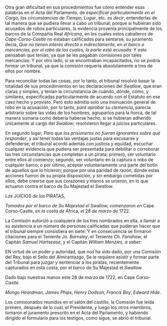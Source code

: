 Otra gran dificultad en sus procedimientos fue cómo entender esas palabras en el Acta del Parlamento, de _especificar particularmente en el Cargo, las circunstancias de Tiempo, Lugar_, etc. _es decir_, entenderlas de tal manera que se pudiera llevar a cabo un tribunal; porque si hubieran sido acusados de robos particulares, la evidencia provenía principalmente de los barcos de la Compañía Real _Africana_, en los cuales estos caballeros de _Cape-Corso-Castle_ no estaban calificados para sentarse, su juramento decía, _Que no tienen interés directa o indirectamente, en el barco o mercancías, por el robo de los cuales, la parte está acusada_: Y esto pensaban que tenían, ya que se les pagaban comisiones por tales mercancías: Y por otro lado, si se encontraban incapacitados, no se podría formar un tribunal, ya que la comisión requería absolutamente a tres de ellos por nombre.

Para reconciliar todas las cosas, por lo tanto, el tribunal resolvió basar la totalidad de sus procedimientos en las declaraciones del _Swallow_, que eran claras y simples, y tenían la circunstancia de cuándo, dónde, cómo, y similares, especificadas particularmente de acuerdo con el Estatuto en ese caso hecho y provisto. Pero esto admitía solo una insinuación general de robo en la acusación, por lo tanto, _para aprobar su clemencia_, parecía arbitrario sobre las vidas de los hombres, agruparlos para la horca, de tal manera sumaria como debería haberse hecho, si se hubieran adherido únicamente al cargo del _Swallow_; resolvieron llegar a juicios particulares.

En segundo lugar, _Para que los prisioneros no fueran ignorantes sobre qué responder_, y así tener todas las ventajas justas para excusarse y defenderse; el tribunal acordó además con justicia y equidad, escuchar cualquier evidencia que pudiera ser presentada para debilitar o corroborar las tres circunstancias que completan a un pirata; primero, ser voluntario entre ellos al comienzo; segundo, ser voluntario en la captura o robo de cualquier barco; o por último, aceptar voluntariamente una parte del botín de aquellos que lo hicieron; porque por una paridad de razón, donde estas acciones fueron de su propia disposición, y sin embargo cometidas por ellos, debe creerse que sus corazones y manos se unieron, en lo que actuaron contra el barco de Su Majestad el _Swallow_.

_Los_ JUICIOS _de los_ PIRATAS,

_Tomados por el barco de Su Majestad el_ Swallow, _comenzaron en_
Cape Corso-Castle, _en la costa de_ África, _el_ 28 _de marzo de_ 1722.

La Comisión autorizó a cualquiera de los tres nombrados en ella, a llamar a su asistencia a un número de personas calificadas que pudieran hacer que el tribunal siempre consistiera en siete: Y en consecuencia se firmaron citaciones para el Teniente _Jo. Barnsley_, el Teniente _Ch. Fanshaw_, el Capitán _Samuel Hartsease_, y el Capitán _William Menzies, a saber:_

EN virtud de un poder y autoridad, que nos ha sido dado, por una
   Comisión del Rey, bajo el Sello del Almirantazgo,
   Se le requiere asistir y formar parte del
   Tribunal para juzgar y sentenciar a los piratas,
   recientemente capturados en esta costa, por el barco de Su Majestad el
   _Swallow._

Dado bajo nuestras manos este 28 de _marzo_ de 1722, en Cape
_Carso-Castle._

_Mungo Heardman_, _James Phips_, _Henry Dodson_, _Francis Boy_,
_Edward Hide._

Los comisionados reunidos en el salón del castillo, la Comisión fue leída primero, después de lo cual, el Presidente, y luego los otros miembros, tomaron el juramento prescrito en el Acta del Parlamento, y habiendo dirigido el formulario para los testigos, como sigue, se abrió el tribunal.